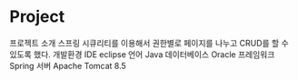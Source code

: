# Project
프로젝트 소개
스프링 시큐리티를 이용해서 권한별로 페이지를 나누고 CRUD를 할 수 있도록 했다.
개발환경
IDE eclipse
언어 Java
데이터베이스 Oracle
프레임워크 Spring
서버 Apache Tomcat 8.5

